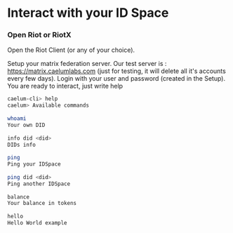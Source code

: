 # Interact with your ID Space
### Open Riot or RiotX
Open the Riot Client (or any of your choice).

Setup your matrix federation server. Our test server is : https://matrix.caelumlabs.com (just for testing, it will delete all it's accounts every few days). Login with your user and password (created in the Setup). You are ready to interact, just write help

```bash
caelum-cli> help
caelum> Available commands
​
whoami
Your own DID
​
info did <did>
DIDs info
​
ping
Ping your IDSpace
​
ping did <did>
Ping another IDSpace
​
balance
Your balance in tokens
​
hello
Hello World example
```
​
​